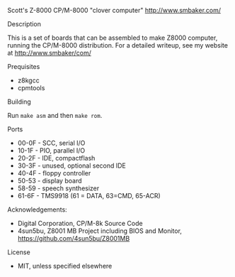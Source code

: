 Scott's Z-8000 CP/M-8000 "clover computer"
http://www.smbaker.com/

Description

This is a set of boards that can be assembled to make Z8000 computer,
running the CP/M-8000 distribution. For a detailed writeup, see my
website at http://www.smbaker/com/

Prequisites

* z8kgcc
* cpmtools

Building

Run `make asm` and then `make rom`.

Ports

* 00-0F - SCC, serial I/O
* 10-1F - PIO, parallel I/O
* 20-2F - IDE, compactflash
* 30-3F - unused, optional second IDE
* 40-4F - floppy controller
* 50-53 - display board
* 58-59 - speech synthesizer
* 61-6F - TMS9918 (61 = DATA, 63=CMD, 65-ACR)

Acknowledgements:

* Digital Corporation, CP/M-8k Source Code
* 4sun5bu, Z8001 MB Project including BIOS and Monitor, https://github.com/4sun5bu/Z8001MB

License
* MIT, unless specified elsewhere